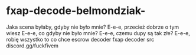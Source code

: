 # fxap-decode-belmondziak-
Jaka scena byłaby, gdyby nie było mnie?  E-e-e, przecież dobrze o tym wiesz E-e-e, co gdyby nie było mnie? E-e-e, czemu dupy są tak złe? E-e-e, robię wszystko to co chce
escrow decoder 
fxap decoder 
src
discord.gg/fuckfivem
